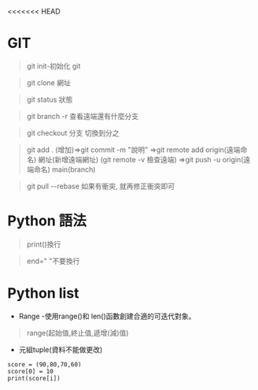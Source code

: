 <<<<<<< HEAD
# GIT
>git init-初始化 git

> git clone 網址

>git status 狀態

>git branch -r 查看遠端還有什麼分支

>git checkout 分支 切換到分之

> git add . (增加)=>git commit -m "說明" =>git remote add origin(遠端命名) 網址(新增遠端網址) (git remote -v 檢查遠端)
=>git push -u origin(遠端命名) main(branch)

>git pull --rebase 如果有衝突, 就再修正衝突即可

# Python 語法
>print()換行

>end=" "不要換行
# Python list
* Range -使用range()和 len()函數創建合適的可迭代對象。
>range(起始值,終止值,遞增(減)值)

* 元組tuple(資料不能做更改)
```
score = (90,80,70,60)
score[0] = 10
print(score[i])
```

